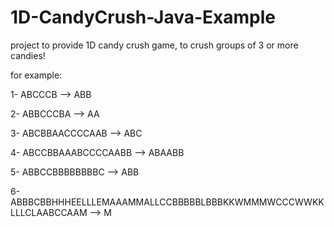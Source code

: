 # 1D-CandyCrush-Java-Example
project to provide 1D candy crush game, to crush groups of 3 or more candies!

for example:

1- ABCCCB  --> ABB

2- ABBCCCBA  --> AA

3- ABCBBAACCCCAAB  --> ABC

4- ABCCBBAAABCCCCAABB  --> ABAABB

5- ABBCCBBBBBBBBC  --> ABB

6- ABBBCBBHHHEELLLEMAAAMMALLCCBBBBBLBBBKKWMMMWCCCWWKKLLLCLAABCCAAM  --> M
